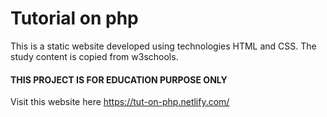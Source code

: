 # Tutorial on php
This is a static website developed using technologies HTML and CSS. The study content is copied from w3schools.
#### THIS PROJECT IS FOR EDUCATION PURPOSE ONLY
Visit this website here https://tut-on-php.netlify.com/
